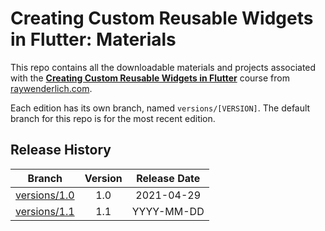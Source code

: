 # Creating Custom Reusable Widgets in Flutter: Materials

This repo contains all the downloadable materials and projects associated with the **[Creating Custom Reusable Widgets in Flutter](https://www.raywenderlich.com/library)** course from [raywenderlich.com](https://www.raywenderlich.com).

Each edition has its own branch, named `versions/[VERSION]`. The default branch for this repo is for the most recent edition.

## Release History

| Branch                                                                                  | Version | Release Date |
| --------------------------------------------------------------------------------------- |:-------:|:------------:|
| [versions/1.0](https://github.com/raywenderlich/video-crvf-materials/tree/versions/1.0) | 1.0     | 2021-04-29   |
| [versions/1.1](https://github.com/raywenderlich/video-crvf-materials/tree/versions/1.1) | 1.1     | YYYY-MM-DD   |
